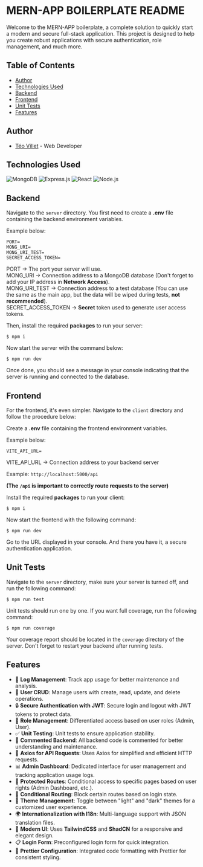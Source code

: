 # MERN-APP BOILERPLATE README

Welcome to the MERN-APP boilerplate, a complete solution to quickly start a modern and secure full-stack application. This project is designed to help you create robust applications with secure authentication, role management, and much more.

## Table of Contents

- [Author](#author)
- [Technologies Used](#technologies-used)
- [Backend](#backend)
- [Frontend](#frontend)
- [Unit Tests](#unit-tests)
- [Features](#features)

## Author

- [Téo Villet](https://github.com/teovlt) - Web Developer

## Technologies Used

![MongoDB](https://img.shields.io/badge/MongoDB-4EA94B?style=for-the-badge&logo=mongodb&logoColor=white)
![Express.js](https://img.shields.io/badge/Express.js-000000?style=for-the-badge&logo=express&logoColor=white)
![React](https://img.shields.io/badge/React-20232A?style=for-the-badge&logo=react&logoColor=61DAFB)
![Node.js](https://img.shields.io/badge/Node.js-43853D?style=for-the-badge&logo=node.js&logoColor=white)

## Backend

Navigate to the `server` directory.
You first need to create a **.env** file containing the backend environment variables.

Example below:

```env
PORT=
MONG_URI=
MONG_URI_TEST=
SECRET_ACCESS_TOKEN=
```

PORT -> The port your server will use.  
MONG_URI -> Connection address to a MongoDB database (Don't forget to add your IP address in **Network Access**).  
MONG_URI_TEST -> Connection address to a test database (You can use the same as the main app, but the data will be wiped during tests, **not recommended**).  
SECRET_ACCESS_TOKEN -> **Secret** token used to generate user access tokens.

Then, install the required **packages** to run your server:

```shell
$ npm i
```

Now start the server with the command below:

```shell
$ npm run dev
```

Once done, you should see a message in your console indicating that the server is running and connected to the database.

## Frontend

For the frontend, it's even simpler. Navigate to the `client` directory and follow the procedure below:

Create a **.env** file containing the frontend environment variables.

Example below:

```env
VITE_API_URL=
```

VITE_API_URL -> Connection address to your backend server

Example: `http://localhost:5000/api`

**(The `/api` is important to correctly route requests to the server)**

Install the required **packages** to run your client:

```shell
$ npm i
```

Now start the frontend with the following command:

```shell
$ npm run dev
```

Go to the URL displayed in your console.
And there you have it, a secure authentication application.

## Unit Tests

Navigate to the `server` directory, make sure your server is turned off, and run the following command:

```shell
$ npm run test
```

Unit tests should run one by one.
If you want full coverage, run the following command:

```shell
$ npm run coverage
```

Your coverage report should be located in the `coverage` directory of the server.
Don't forget to restart your backend after running tests.

## Features

- 📜 **Log Management**: Track app usage for better maintenance and analysis.
- 👥 **User CRUD**: Manage users with create, read, update, and delete operations.
- 🔒 **Secure Authentication with JWT**: Secure login and logout with JWT tokens to protect data.
- 🏢 **Role Management**: Differentiated access based on user roles (Admin, User).
- ✅ **Unit Testing**: Unit tests to ensure application stability.
- 📝 **Commented Backend**: All backend code is commented for better understanding and maintenance.
- 🔗 **Axios for API Requests**: Uses Axios for simplified and efficient HTTP requests.
- 📊 **Admin Dashboard**: Dedicated interface for user management and tracking application usage logs.
- 🔐 **Protected Routes**: Conditional access to specific pages based on user rights (Admin Dashboard, etc.).
- 🚧 **Conditional Routing**: Block certain routes based on login state.
- 🌙 **Theme Management**: Toggle between "light" and "dark" themes for a customized user experience.
- 🌍 **Internationalization with I18n**: Multi-language support with JSON translation files.
- 🎨 **Modern UI**: Uses **TailwindCSS** and **ShadCN** for a responsive and elegant design.
- 📋 **Login Form**: Preconfigured login form for quick integration.
- 🔄 **Prettier Configuration**: Integrated code formatting with Prettier for consistent styling.
